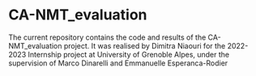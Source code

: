 # CA-NMT_evaluation
The current repository contains the code and results of the CA-NMT_evaluation project. It was realised by Dimitra Niaouri for the 2022-2023 Internship project at University of Grenoble Alpes, under the supervision of Marco Dinarelli and Emmanuelle Esperanca-Rodier
